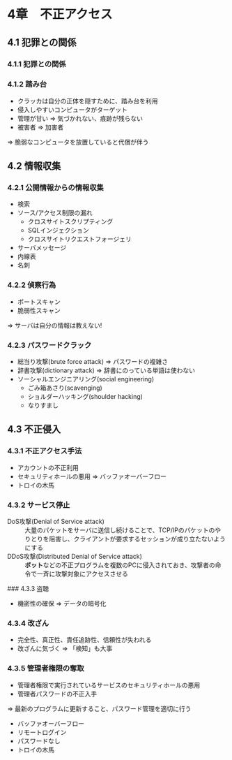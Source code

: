 # 4章　不正アクセス
## 4.1 犯罪との関係
### 4.1.1 犯罪との関係
### 4.1.2 踏み台

* クラッカは自分の正体を隠すために、踏み台を利用
* 侵入しやすいコンピュータがターゲット
* 管理が甘い => 気づかれない、痕跡が残らない
* 被害者 => 加害者

=> 脆弱なコンピュータを放置していると代償が伴う

## 4.2 情報収集
### 4.2.1 公開情報からの情報収集

* 検索
* ソース/アクセス制限の漏れ
	* クロスサイトスクリプティング
	* SQLインジェクション
	* クロスサイトリクエストフォージェリ
* サーバメッセージ
* 内線表
* 名刺

### 4.2.2 偵察行為

* ポートスキャン
* 脆弱性スキャン

=> サーバは自分の情報は教えない!

### 4.2.3 パスワードクラック

* 総当り攻撃(brute force attack) => パスワードの複雑さ
* 辞書攻撃(dictionary attack) => 辞書にのっている単語は使わない
* ソーシャルエンジニアリング(social engineering)
	* ごみ箱あさり(scavenging)
	* ショルダーハッキング(shoulder hacking)
	* なりすまし

## 4.3 不正侵入
### 4.3.1 不正アクセス手法

* アカウントの不正利用
* セキュリティホールの悪用 => バッファオーバーフロー
* トロイの木馬

### 4.3.2 サービス停止
<dl>
	<dt>DoS攻撃(Denial of Service attack)</dt>
	<dd>大量のパケットをサーバに送信し続けることで、TCP/IPのパケットのやりとりを阻害し、クライアントが要求するセッションが成り立たないようにする</dd>
	<dt>DDoS攻撃(Distributed Denial of Service attack)</dt>
	<dd><b>ボット</b>などの不正プログラムを複数のPCに侵入されておき、攻撃者の命令で一斉に攻撃対象にアクセスさせる</dd>
</dl>
### 4.3.3 盗聴

* 機密性の確保 => データの暗号化

### 4.3.4 改ざん

* 完全性、真正性、責任追跡性、信頼性が失われる
* 改ざんに気づく => 「検知」も大事

### 4.3.5 管理者権限の奪取

* 管理者権限で実行されているサービスのセキュリティホールの悪用
* 管理者パスワードの不正入手

=> 最新のプログラムに更新すること、パスワード管理を適切に行う<br />

* バッファオーバーフロー
* リモートログイン
* パスワードなし
* トロイの木馬
